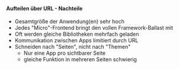 #### Aufteilen über URL - Nachteile

* Gesamtgröße der Anwendung(en) sehr hoch
 * Jedes "Micro"-Frontend bringt den vollen Framework-Ballast mit
 * Oft werden gleiche Bibliotheken mehrfach geladen
* Kommunikation zwischen Apps limitiert durch URL
* Schneiden nach "Seiten", nicht nach "Themen"
  * Nur eine App pro sichtbarer Seite
  * gleiche Funktion in mehreren Seiten schwierig